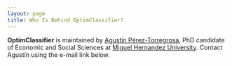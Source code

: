 ```yaml
---
layout: page
title: Who Is Behind OptimClassifier?
---
```


**OptimClassifier** is maintained by [Agustín Pérez-Torregrosa](http://economistgame.github.io), PhD candidate of Economic and Social Sciences at [Miguel Hernandez University](http://umh.es). Contact Agustín using the e-mail link below.
